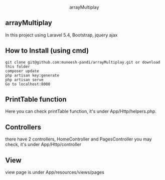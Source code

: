  <p align="center">arrayMultiplay</p>


## arrayMultiplay

In this project using Laravel 5.4, Bootstrap, jquery ajax


## How to Install (using cmd)

```
git clone git@github.com:muneesh-pandi/arrayMultiplay.git or download this folder
composer update
php artisan key:generate
php artisan serve
Go to localhost:8000
```

## PrintTable function

Here you can check printTable function, it's under App/Http/helpers.php.

## Controllers

there have 2 controllers, HomeController and PagesController
you may check, it's under App/Http/controller

## View
view page is under App/resources/views/pages


